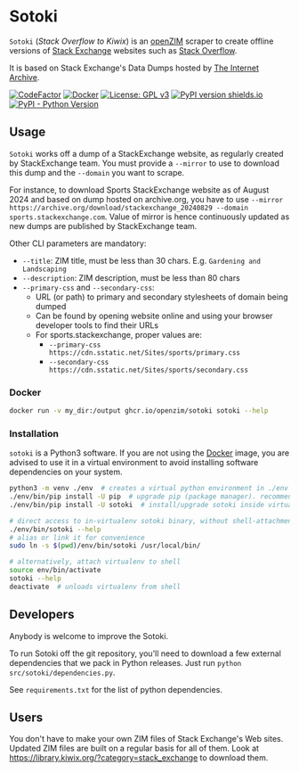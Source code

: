 Sotoki
======

`Sotoki` (*Stack Overflow to Kiwix*) is an
[openZIM](https://github.com/openzim) scraper to create offline
versions of [Stack Exchange](https://stackexchange.com) websites such
as [Stack Overflow](https://stackoverflow.com/).

It is based on Stack Exchange's Data Dumps hosted by [The Internet
Archive](https://archive.org/download/stackexchange/).

[![CodeFactor](https://www.codefactor.io/repository/github/openzim/sotoki/badge)](https://www.codefactor.io/repository/github/openzim/sotoki)
[![Docker](https://ghcr-badge.egpl.dev/openzim/sotoki/latest_tag?label=docker)](https://ghcr.io/openzim/sotoki)
[![License: GPL v3](https://img.shields.io/badge/License-GPLv3-blue.svg)](https://www.gnu.org/licenses/gpl-3.0)
[![PyPI version shields.io](https://img.shields.io/pypi/v/sotoki.svg)](https://pypi.org/project/sotoki/)
[![PyPI - Python Version](https://img.shields.io/pypi/pyversions/sotoki.svg)](https://pypi.org/project/sotoki)

## Usage

`Sotoki` works off a dump of a StackExchange website, as regularly created by StackExchange team. You must provide
a `--mirror` to use to download this dump and the `--domain` you want to scrape.

For instance, to download Sports StackExchange website as of August 2024 and based on dump hosted on archive.org,
you have to use `--mirror https://archive.org/download/stackexchange_20240829 --domain sports.stackexchange.com`.
Value of mirror is hence continuously updated as new dumps are published by StackExchange team.

Other CLI parameters are mandatory:
- `--title`: ZIM title, must be less than 30 chars. E.g. `Gardening and Landscaping`
- `--description`: ZIM description, must be less than 80 chars
- `--primary-css` and `--secondary-css`:
  - URL (or path) to primary and secondary stylesheets of domain being dumped
  - Can be found by opening website online and using your browser developer tools to find their URLs
  - For sports.stackexchange, proper values are:
    - `--primary-css https://cdn.sstatic.net/Sites/sports/primary.css`
    - `--secondary-css https://cdn.sstatic.net/Sites/sports/secondary.css`

### Docker

```bash
docker run -v my_dir:/output ghcr.io/openzim/sotoki sotoki --help
```

### Installation

`sotoki` is a Python3 software. If you are not using the
[Docker](https://ghcr.io/openzim/sotoki/) image, you are advised to use it in a
virtual environment to avoid installing software dependencies on your
system.

```sh
python3 -m venv ./env  # creates a virtual python environment in ./env folder
./env/bin/pip install -U pip  # upgrade pip (package manager). recommended
./env/bin/pip install -U sotoki  # install/upgrade sotoki inside virtualenv

# direct access to in-virtualenv sotoki binary, without shell-attachment
./env/bin/sotoki --help
# alias or link it for convenience
sudo ln -s $(pwd)/env/bin/sotoki /usr/local/bin/

# alternatively, attach virtualenv to shell
source env/bin/activate
sotoki --help
deactivate  # unloads virtualenv from shell
```

## Developers

Anybody is welcome to improve the Sotoki.

To run Sotoki off the git repository, you'll need to download a few
external dependencies that we pack in Python releases. Just run
`python src/sotoki/dependencies.py`.

See `requirements.txt` for the list of python dependencies.

## Users

You don't have to make your own ZIM files of Stack Exchange's Web 
sites. Updated ZIM files are built on a regular basis for all 
of them. Look at https://library.kiwix.org/?category=stack_exchange
to download them.
